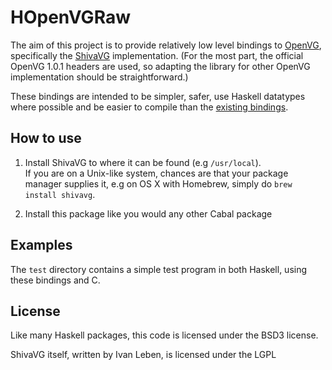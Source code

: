 # HOpenVGRaw

The aim of this project is to provide relatively low level bindings to [OpenVG](http://www.khronos.org/openvg/), specifically the [ShivaVG](http://sourceforge.net/projects/shivavg/) implementation. 
(For the most part, the official OpenVG 1.0.1 headers are used, so adapting the library for other OpenVG implementation should be straightforward.)

These bindings are intended to be simpler, safer, use Haskell datatypes where possible and be easier to compile than the [existing bindings](http://hackage.haskell.org/package/OpenVGRaw). 

## How to use
1. Install ShivaVG to where it can be found (e.g `/usr/local`). <br>
If you are on a Unix-like system, chances are that your package manager supplies it, e.g on OS X with Homebrew, simply do `brew install shivavg`.

2. Install this package like you would any other Cabal package

## Examples
The `test` directory contains a simple test program in both Haskell, using these bindings and C.

## License
Like many Haskell packages, this code is licensed under the BSD3 license. 

ShivaVG itself, written by Ivan Leben, is licensed under the LGPL